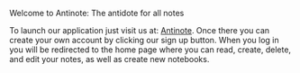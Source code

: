 Welcome to Antinote: The antidote for all notes

To launch our application just visit us at: [Antinote](https://antinote.herokuapp.com/).
Once there you can create your own account by clicking our sign up button.
When you log in you will be redirected to the home page where you can read, create, delete, and edit your notes, as well as create new notebooks.
